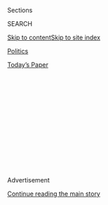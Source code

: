 <div id="app">

<div>

<div>

<div>

<div class="NYTAppHideMasthead css-1q2w90k e1suatyy0">

<div class="section css-ui9rw0 e1suatyy2">

<div class="css-eph4ug er09x8g0">

<div class="css-6n7j50">

</div>

<span class="css-1dv1kvn">Sections</span>

<div class="css-10488qs">

<span class="css-1dv1kvn">SEARCH</span>

</div>

[Skip to content](#site-content)[Skip to site index](#site-index)

</div>

<div id="masthead-section-label" class="css-1wr3we4 eaxe0e00">

[Politics](https://www.nytimes.com/section/politics)

</div>

<div class="css-10698na e1huz5gh0">

</div>

</div>

<div id="masthead-bar-one" class="section hasLinks css-15hmgas e1csuq9d3">

<div class="css-uqyvli e1csuq9d0">

</div>

<div class="css-1uqjmks e1csuq9d1">

</div>

<div class="css-9e9ivx">

[](https://myaccount.nytimes.com/auth/login?response_type=cookie&client_id=vi)

</div>

<div class="css-1bvtpon e1csuq9d2">

[Today’s Paper](https://www.nytimes.com/section/todayspaper)

</div>

</div>

</div>

</div>

<div data-aria-hidden="false">

<div id="site-content" role="main">

<div>

<div class="css-1aor85t" style="opacity:0.000000001;z-index:-1;visibility:hidden">

<div class="css-1hqnpie">

<div class="css-epjblv">

<span class="css-17xtcya">[Politics](/section/politics)</span><span class="css-x15j1o">|</span><span class="css-fwqvlz">Trump
Threatens to Bypass Congress as Stimulus Talks Fail Again</span>

</div>

<div class="css-k008qs">

<div class="css-1iwv8en">

<span class="css-18z7m18"></span>

<div>

</div>

</div>

<span class="css-1n6z4y">https://nyti.ms/2Pwiicv</span>

<div class="css-1705lsu">

<div class="css-4xjgmj">

<div class="css-4skfbu" role="toolbar" data-aria-label="Social Media Share buttons, Save button, and Comments Panel with current comment count" data-testid="share-tools">

  - 
  - 
  - 
  - 
    
    <div class="css-6n7j50">
    
    </div>

  - 

</div>

</div>

</div>

</div>

</div>

</div>

<div id="NYT_TOP_BANNER_REGION" class="css-13pd83m">

</div>

<div id="top-wrapper" class="css-1sy8kpn">

<div id="top-slug" class="css-l9onyx">

Advertisement

</div>

[Continue reading the main story](#after-top)

<div class="ad top-wrapper" style="text-align:center;height:100%;display:block;min-height:250px">

<div id="top" class="place-ad" data-position="top" data-size-key="top">

</div>

</div>

<div id="after-top">

</div>

</div>

<div>

<div id="sponsor-wrapper" class="css-1hyfx7x">

<div id="sponsor-slug" class="css-19vbshk">

Supported by

</div>

[Continue reading the main story](#after-sponsor)

<div id="sponsor" class="ad sponsor-wrapper" style="text-align:center;height:100%;display:block">

</div>

<div id="after-sponsor">

</div>

</div>

<div class="css-186x18t">

</div>

<div class="css-1vkm6nb ehdk2mb0">

# Trump Threatens to Bypass Congress as Stimulus Talks Fail Again

</div>

Democrats said the talks had been “disappointing,” and President Trump
promised to use executive orders to provide relief if no agreement could
be reached.

<div class="css-79elbk" data-testid="photoviewer-wrapper">

<div class="css-z3e15g" data-testid="photoviewer-wrapper-hidden">

</div>

<div class="css-1a48zt4 ehw59r15" data-testid="photoviewer-children">

![<span class="css-16f3y1r e13ogyst0" data-aria-hidden="true">“This
isn’t about negotiating or leverage or anything,” Speaker Nancy Pelosi
said on Friday. “It’s about meeting the needs of the American
people.”</span><span class="css-cnj6d5 e1z0qqy90" itemprop="copyrightHolder"><span class="css-1ly73wi e1tej78p0">Credit...</span><span><span>Erin
Schaff/The New York
Times</span></span></span>](https://static01.nyt.com/images/2020/08/07/us/politics/07dc-virus-cong-01/merlin_175432500_d6a89223-8234-4d82-a674-6c57f7b3cec7-articleLarge.jpg?quality=75&auto=webp&disable=upscale)

</div>

</div>

<div class="css-18e8msd">

<div class="css-pdw9fk epjyd6m0">

<div class="css-1txwxcy ey68jwv0" data-aria-hidden="true">

[![Emily
Cochrane](https://static01.nyt.com/images/2018/11/28/multimedia/author-emily-cochrane/author-emily-cochrane-thumbLarge-v3.png
"Emily Cochrane")](https://www.nytimes.com/by/emily-cochrane)[![Jim
Tankersley](https://static01.nyt.com/images/2018/10/19/multimedia/author-jim-tankersley/author-jim-tankersley-thumbLarge.png
"Jim Tankersley")](https://www.nytimes.com/by/jim-tankersley)

</div>

<div class="css-1baulvz">

By [<span class="css-1baulvz" itemprop="name">Emily
Cochrane</span>](https://www.nytimes.com/by/emily-cochrane) and
[<span class="css-1baulvz last-byline" itemprop="name">Jim
Tankersley</span>](https://www.nytimes.com/by/jim-tankersley)

</div>

</div>

  - 
    
    <div class="css-ld3wwf e16638kd2">
    
    Aug. 7, 2020
    
    </div>

  - 
    
    <div class="css-4xjgmj">
    
    <div class="css-d8bdto" role="toolbar" data-aria-label="Social Media Share buttons, Save button, and Comments Panel with current comment count" data-testid="share-tools">
    
      - 
      - 
      - 
      - 
        
        <div class="css-6n7j50">
        
        </div>
    
      - 
    
    </div>
    
    </div>

</div>

</div>

<div class="section meteredContent css-1r7ky0e" name="articleBody" itemprop="articleBody">

<div class="css-1fanzo5 StoryBodyCompanionColumn">

<div class="css-53u6y8">

WASHINGTON — Crisis negotiations between the White House and top
Democrats teetered on the brink of collapse on Friday, as both sides
said they remained deeply divided on an economic recovery package and
President Trump threatened to bypass Congress and act on his own to
provide relief if no deal could be reached.

In a hastily called evening news conference after talks on Capitol Hill
broke up without a compromise, Mr. Trump said he could sign executive
orders within a week to delay payroll tax collections, extend an
eviction moratorium, give flexibility to Americans who owe student loans
and supplement unemployment benefits through the end of the year.

“If Democrats continue to hold this critical relief hostage, I will act
under my authority as president to get Americans the relief they need,”
Mr. Trump said in a ballroom at his golf resort in Bedminster, N.J.,
where dozens of club members, some sipping wine, gathered to watch as
the president claimed that the economy was quickly bouncing back.

It was not clear what power Mr. Trump might have to move unilaterally to
extend jobless aid or otherwise redirect federal relief money as he sees
fit because Congress controls spending. And Mr. Trump conceded that such
a move was likely to be met with a legal challenge that would block any
help from reaching the tens of millions of Americans who have depended
for months on $600 weekly federal jobless payments that vanished last
week in the absence of a deal to extend them.

</div>

</div>

<div class="css-1fanzo5 StoryBodyCompanionColumn">

<div class="css-53u6y8">

“Probably, we’ll get sued,” Mr. Trump said.

But his threat to do so reflected the failure of days of marathon talks
on Capitol Hill to reach a bipartisan compromise to pump more aid into
the slowing economic recovery — and the president’s determination to be
seen as acting in the face of the gridlock.

It came after another in a string of unproductive meetings between Mark
Meadows, the White House chief of staff, and Steven Mnuchin, the
Treasury secretary, and Democratic leaders, which ended with no
agreement and no additional talks scheduled.

Lawmakers and lobbyists said Mr. Trump was looking at possibly invoking
a law that governs federal response to natural disasters like hurricanes
to unilaterally restore enhanced jobless benefits that expired last
week. Administration officials have suggested Mr. Trump might seek to
repurpose funds that Congress allocated for coronavirus relief this year
that have not yet been spent by states or federal agencies.

Critical issues continue to divide the negotiators, including the
overall price tag of the bill and whether to help states and localities
across the country bridge budget shortfalls that are a direct result of
the [pandemic
recession](https://www.nytimes.com/2020/06/08/business/economy/us-economy-recession-2020.html).
The central tension point has been how much additional assistance to
send to unemployed Americans. Democrats are pressing to extend the $600
weekly benefit, while Republicans have sought to cut it.

Mr. Trump declined to say how much jobless aid he would seek to provide
by executive order.

Republicans have shifted position on the additional unemployment
benefits, first proposing to extend them at a much lower rate, then
raising their bid in negotiations with Democrats. But Mr. Trump has
remained steadfast in his public opposition to any money for states and
local governments, which he has falsely said would go only to states run
by Democrats and does not have any relationship to the current crisis.

</div>

</div>

<div class="css-1fanzo5 StoryBodyCompanionColumn">

<div class="css-53u6y8">

It was not clear whether any unilateral move by the president would
effectively scuttle further talks, or serve to accelerate them.
Democrats emerged from what they called a “disappointing” afternoon
negotiating session accusing the administration of refusing to
compromise.

“This isn’t about negotiating or leverage or anything,” Speaker Nancy
Pelosi said. “It’s about meeting the needs of the American people.”

Even as they said they would advise Mr. Trump to issue executive orders
to provide economic relief, administration officials held out the
possibility that further negotiations could yet yield an agreement.

“I don’t want to speculate as to whether there is an agreement or not,”
Mr. Mnuchin said. “We will continue to try to get an agreement that’s in
the best interest of the people, and that’s why we’re here.”

Mr. Meadows conceded that executive orders were not “a perfect answer —
we’ll be the first ones to say that.”

“But it is all that we can do and all the president can do within the
confines of his executive power,” he added, “and we’re going to
encourage him to do it.”

Democrats, who had earlier said they would be willing to lower their
spending demands to $2.4 trillion from $3.4 trillion, said the White
House needed to return with a higher overall price tag, after Mr.
Trump’s negotiators declined to accept that offer. Republicans have
proposed a $1 trillion plan.

</div>

</div>

<div class="css-1fanzo5 StoryBodyCompanionColumn">

<div class="css-53u6y8">

“The House is Democratic, they need a majority of Democratic votes in
the Senate,” said Senator Chuck Schumer of New York, the Democratic
leader. “Meet us in the middle — for God’s sake, please — for the sake
of America, meet us in the middle.”

Mr. Mnuchin and Mr. Meadows demanded that Democrats agree to lower the
amount of aid for state and local governments, and provide more
specifics about how they were proposing to revive lapsed unemployment
benefits.

A [jobs report on
Friday](https://www.nytimes.com/2020/08/07/business/economy/july-jobs-report.html)
that found that the United States economy added 1.8 million jobs in July
further muddled the talks, giving each side support for its talking
points. Democrats seized on it as a call to action, quickly issuing a
statement calling for a face-to-face meeting to continue negotiations on
the stimulus package.

But the White House and Republicans, who are pressing for a narrower
recovery measure, cheered the report, which beat economists’
expectations, and were likely to see it as confirmation of their
argument that it is time to scale back federal help.

The overall scope and cost of any agreement remains one of the most
significant sticking points, along with how much aid should be provided
to state and local governments. Republicans have offered $150 billion in
new relief, arguing that a significant portion of aid allocated in the
$2.2 trillion stimulus law has not yet been spent, while Democrats
included nearly $900 billion in their opening proposal.

</div>

</div>

<div class="css-79elbk" data-testid="photoviewer-wrapper">

<div class="css-z3e15g" data-testid="photoviewer-wrapper-hidden">

</div>

<div class="css-1a48zt4 ehw59r15" data-testid="photoviewer-children">

![<span class="css-16f3y1r e13ogyst0" data-aria-hidden="true">Mark
Meadows, left, the White House chief of staff, with Steven Mnuchin, the
Treasury secretary, after meeting on Friday with Ms. Pelosi and Senator
Chuck
Schumer.</span><span class="css-cnj6d5 e1z0qqy90" itemprop="copyrightHolder"><span class="css-1ly73wi e1tej78p0">Credit...</span><span>Erin
Schaff/The New York
Times</span></span>](https://static01.nyt.com/images/2020/08/07/us/politics/07dc-virus-cong/merlin_175437309_e765af09-6663-4ca5-9fa1-7d9f8ec8a856-articleLarge.jpg?quality=75&auto=webp&disable=upscale)

</div>

</div>

<div class="css-1fanzo5 StoryBodyCompanionColumn">

<div class="css-53u6y8">

In a private call with Republican senators on Friday morning, Mr.
Mnuchin and Mr. Meadows indicated that the funding for state and local
governments remained one of the most stark divisions between the two
parties, according to two people familiar with the discussion, who spoke
on the condition of anonymity to disclose the details of a private phone
call. One person said that the two administration officials singled out
education funding as another sticking point, given that Democrats were
pressing for far more relief to send to schools, as well as a Democratic
demand for additional relief for the Postal Service and election
protections ahead of the general election in November.

</div>

</div>

<div class="css-1fanzo5 StoryBodyCompanionColumn">

<div class="css-53u6y8">

Mr. Trump has threatened all week to act on his own if no deal can be
reached, telling reporters that he could move as soon as Friday or
Saturday. At his news conference on Friday night, he said the action
could come next week.

Any move to reprogram unspent federal dollars for unemployment could
prompt legal challenges that could stall its delivery. Even without
those challenges, overburdened state unemployment offices could need
weeks or as much as a month to begin supplementing traditional benefit
checks again with federal dollars. The orders would do nothing to help
small businesses that have already exhausted federal assistance or state
and local governments bracing for layoffs amid declining tax revenues.

Suspending the payroll tax will do nothing to help unemployed Americans,
and analysts warn it could likely not help workers, either. That is
because workers would still be on the hook to pay the deferred taxes
next year, and many employers will choose to continue to withhold the
taxes to guard against workers owing penalties on unpaid taxes.

Economic forecasters expect the job market to cool even further this
month and in September, particularly if consumer spending declines
because of the expiration of unemployment benefits.

Nicholas Fandos contributed reporting.

</div>

</div>

</div>

<div>

</div>

<div>

</div>

<div>

</div>

<div>

<div id="bottom-wrapper" class="css-1ede5it">

<div id="bottom-slug" class="css-l9onyx">

Advertisement

</div>

[Continue reading the main story](#after-bottom)

<div id="bottom" class="ad bottom-wrapper" style="text-align:center;height:100%;display:block;min-height:90px">

</div>

<div id="after-bottom">

</div>

</div>

</div>

</div>

</div>

## Site Index

<div>

</div>

## Site Information Navigation

  - [© <span>2020</span> <span>The New York Times
    Company</span>](https://help.nytimes.com/hc/en-us/articles/115014792127-Copyright-notice)

<!-- end list -->

  - [NYTCo](https://www.nytco.com/)
  - [Contact
    Us](https://help.nytimes.com/hc/en-us/articles/115015385887-Contact-Us)
  - [Work with us](https://www.nytco.com/careers/)
  - [Advertise](https://nytmediakit.com/)
  - [T Brand Studio](http://www.tbrandstudio.com/)
  - [Your Ad
    Choices](https://www.nytimes.com/privacy/cookie-policy#how-do-i-manage-trackers)
  - [Privacy](https://www.nytimes.com/privacy)
  - [Terms of
    Service](https://help.nytimes.com/hc/en-us/articles/115014893428-Terms-of-service)
  - [Terms of
    Sale](https://help.nytimes.com/hc/en-us/articles/115014893968-Terms-of-sale)
  - [Site Map](https://spiderbites.nytimes.com)
  - [Help](https://help.nytimes.com/hc/en-us)
  - [Subscriptions](https://www.nytimes.com/subscription?campaignId=37WXW)

</div>

</div>

</div>

</div>
